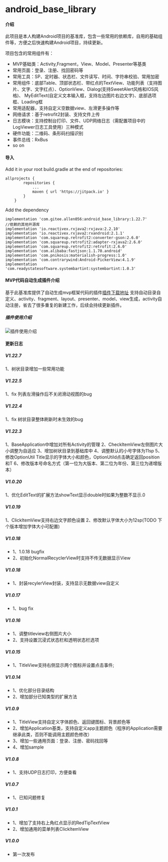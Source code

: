 # android_base_library

#### 介绍

此项目是本人构建Android项目的基准库，包含一些常用的依赖库，自用的基础组件等，方便之后快速构建Android项目，持续更新。

项目包含的常用组件有：

- MVP基础类：Activity,Fragment，View、Model、Presenter等基类
- 常用页面：登录、注册、找回密码等
- 常用工具：SP、定时器、状态栏、文件读写、时间、字符串校验、常用加密
- 常用组件：底部Table、顶部状态栏、带红点的TextView、功能列表（支持图片、文字、文字红点）、OptionView、Dialog(支持SweetAlert风格和IOS风格)、
  MyEditText(自定义文本输入框，支持左边图片右边文字)、底部选项框、Loading框
- 常用适配器，支持自定义空数据view、左滑更多操作等
- 网络请求：基于retrofit2封装、支持文件上传
- 日志模块：支持控制台打印、文件、UDP网络日志（需配置项目中的LogViewer日志工具使用）三种模式
- 硬件功能：二维码、条形码扫描识别
- 事件总线：RxBus
- so on

#### 导入

Add it in your root build.gradle at the end of repositories:

    allprojects {
    		repositories {
    			...
    			maven { url 'https://jitpack.io' }
    		}
    	}

Add the dependency

 	implementation 'com.gitee.allen056:android_base_library:1.22.7'
	//依赖的其他开源库
    implementation 'io.reactivex.rxjava2:rxjava:2.2.10'
    implementation 'io.reactivex.rxjava2:rxandroid:2.1.1'
    implementation 'com.squareup.retrofit2:converter-gson:2.6.0'
    implementation 'com.squareup.retrofit2:adapter-rxjava2:2.6.0'
    implementation 'com.squareup.retrofit2:retrofit:2.6.0'
    implementation 'com.alibaba:fastjson:1.1.70.android'
    implementation 'com.pnikosis:materialish-progress:1.0'
    implementation 'com.contrarywind:Android-PickerView:4.1.9'
    implementation 'com.readystatesoftware.systembartint:systembartint:1.0.3'

#### MVP代码自动生成插件介绍
基于此基准库提供了自动生成mvp框架代码的插件[插件下载地址](https://gitee.com/allen056/android_base_library/blob/master/%E8%87%AA%E5%8A%A8%E7%94%9F%E6%88%90MVP%E4%BB%A3%E7%A0%81%E6%8F%92%E4%BB%B6/MvpCodeAutoGeneratPlugin.jar "插件地址") 支持自动目录自定义、activity、fragment、layout、presenter、model、view生成，activity自动注册，省去了很多重复的新建工作，后续会持续更新插件。

##### 插件使用介绍
![插件使用介绍](https://gitee.com/allen056/android_base_library/blob/master/images/%E6%8F%92%E4%BB%B6%E4%BD%BF%E7%94%A8%E6%95%99%E7%A8%8B.gif)

#### 更新日志
##### V1.22.7
1、树状目录增加一些常用功能

##### V1.22.5
1、fix 列表左滑操作后不关闭滑动视图的bug

##### V1.22.4
1、fix 树状目录整体刷新时未生效的bug

##### V1.22.3
1、BaseApplication中增加对所有Activity的管理
2、CheckItemView左侧图片大小调整为自适应
3、增加树状目录到基础库中
4、调整默认的小号字体为11sp
5、修改OptionUtil Title显示的字体大小和颜色，OptionUtild点击确定返回position和T
6、修改版本号命名方式（第一位为大版本、第二位为年份、第三位为递增版本）

##### V1.0.20

1、优化EditText的扩展方法showText显示double时如果为整数不显示.0

##### V1.0.19

1、ClickItemView支持右边文字颜色设置 2、修改默认字体大小为12sp(TODO 下个版本增加字体大小可配置)

##### V1.0.18

- 1、1.0.18 bugfix
- 2、初始化NormalRecyclerView时支持不传无数据显示View

##### V1.0.18

- 1、封装recylerView封装，支持显示无数据view自定义

##### V1.0.17

- 1、bug fix

##### V1.0.16

- 1、调整titleview右侧图片大小
- 2、支持设置沉浸式状态栏和透明状态栏选项

##### V1.0.15

- 1、TitleView支持右侧显示两个图标并设置点击事件;

##### V1.0.14

- 1、优化部分目录结构
- 2、增加部分已知类型的扩展方法

##### V1.0.9

- 1、TitleView支持自定义字体颜色、返回键图标、背景颜色等
- 2、增加Application基类，支持自定义app主题颜色（程序的Application需要继承此类，否则不能调用主题颜色修改）
- 3、增加一些通用页面：登录、注册、密码找回等
- 4、增加sample

##### V1.0.8

- 1、支持UDP日志打印，方便查看

##### V1.0.7

- 1、已知问题修复

##### V1.0.1

- 1、增加了支持右上角红点显示的RedTipTextView
- 2、增加通用的菜单列表ClickItemView

##### V1.0.0

- 第一次发布
